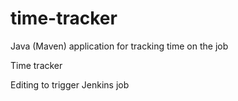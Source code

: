# time-tracker
Java (Maven) application for tracking time on the job

Time tracker

Editing to trigger Jenkins job
